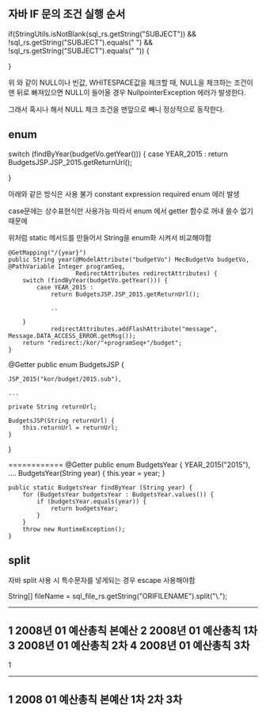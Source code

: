 ## 자바 IF 문의 조건 실행 순서

if(StringUtils.isNotBlank(sql_rs.getString("SUBJECT")) && !sql_rs.getString("SUBJECT").equals("&nbsp;") && !sql_rs.getString("SUBJECT").equals(" ")) { 

}

위 와 같이 NULL이나 빈값, WHITESPACE값을 체크할 때, NULL을 체크하는 조건이 맨 뒤로 빠져있으면 NULL이 들어올 경우 NullpointerException 에러가 발생한다.

그래서 혹시나 해서 NULL 체크 조건을 맨앞으로 빼니 정상적으로 동작한다.

## enum

switch (findByYear(budgetVo.getYear())) {
            case YEAR_2015 :
                return BudgetsJSP.JSP_2015.getReturnUrl();

}

아래와 같은 방식은 사용 불가  constant expression required enum 에러 발생

case문에는 상수표현식만 사용가능 따라서 enum 에서 getter 함수로 꺼내 쓸수  없기 때문에 

위처럼 static 메서드를 만들어서 String을 enum화 시켜서 비교해야함


    @GetMapping("/{year}")
    public String year(@ModelAttribute("budgetVo") MecBudgetVo budgetVo, @PathVariable Integer programSeq,
                       RedirectAttributes redirectAttributes) {
        switch (findByYear(budgetVo.getYear())) {
            case YEAR_2015 :
                return BudgetsJSP.JSP_2015.getReturnUrl();

                ..

        }
                redirectAttributes.addFlashAttribute("message", Message.DATA_ACCESS_ERROR.getMsg());
        return "redirect:/kor/"+programSeq+"/budget";
    }
    

@Getter
public enum BudgetsJSP {

    JSP_2015("kor/budget/2015.sub"),

    ...

    private String returnUrl;

    BudgetsJSP(String returnUrl) {
        this.returnUrl = returnUrl;
    }
}

============
@Getter
public enum BudgetsYear {
    YEAR_2015("2015"),
    ....
    BudgetsYear(String year) {
        this.year = year;
    }

    public static BudgetsYear findByYear (String year) {
        for (BudgetsYear budgetsYear : BudgetsYear.values()) {
            if (budgetsYear.equals(year)) {
                return budgetsYear;
            }
        }
        throw new RuntimeException();
    }

## split

자바 split 사용 시 특수문자를 넣게되는 경우 escape 사용해야함

String[] fileName = sql_file_rs.getString("ORIFILENAME").split("\\.");


--------------------------
1 2008년 01 예산총칙 본예산
2 2008년 01 예산총칙 1차
3 2008년 01 예산총칙 2차
4 2008년 01 예산총칙 3차
--------------------------

1

-----------------------------------
1 2008 01 예산총칙 본예산 1차 2차 3차
------------------------------------